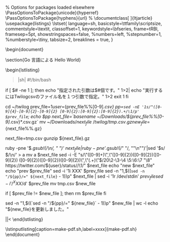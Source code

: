 % Options for packages loaded elsewhere
\PassOptionsToPackage{unicode}{hyperref}
\PassOptionsToPackage{hyphens}{url}
%
\documentclass[
]{ltjarticle}
\usepackage{listings}
\lstset{
language=sh,
basicstyle=\ttfamily\scriptsize,
commentstyle=\textit,
classoffset=1,
keywordstyle=\bfseries,
frame=tRBl,
framesep=5pt,
showstringspaces=false,
%numbers=left,
%stepnumber=1,
%numberstyle=\tiny,
tabsize=2,
breaklines = true,
}

\begin{document}

\section{Go 言語による Hello World}

\begin{lstlisting}
>|sh|
#!/bin/bash

if [ $# -ne 1 ]; then
  echo "指定された引数は$#個です。" 1>2|
  echo "実行するにはTwilogcsvのファイル名を１つ引数で指定。" 1>2
  exit 1
fi

cd ~/twilog
prev_file=$1
user=${prev_file%%[0-9]*\.csv}
pp=`sed -nE '1s/^([0-9]{4}-[0-9]{2}-[0-9]{2} [0-9]{2}:[0-9]{2}:[0-9]{2}).+/\1/p' $prev_file`; echo $pp
next_file=`basename ~/Downloads/${prev_file%%[0-9]*\.csv}*.csv.gz`
mv ~/Downloads/$next_file ~/twilog/tmp.csv.gz
new_file=${next_file%%.gz}

next_file=tmp.csv
gunzip ${next_file}.gz

ruby -pne '$_.gsub!(/\n/, " ")' $next_file | ruby -pne '$_.gsub!(/" "/, "\"\n\"")'|sed '$s/ $/\n/' > a  mv a $next_file
sed -i -E "s/\"([0-9]+)\",\"([0-9]{2})([0-9]{2})([0-9]{2}) ([0-9]{2})([0-9]{2})([0-9]{2})\",\"(.+)\"$/20\2-\3-\4 \5:\6:\7 \"\8\" https:\/\/twitter.com\/${user}\/status/\/\1/" $next_file
echo "new $next_file"
echo "prev $prev_file"
sed -i  '1i XXX' $prev_file  sed -n "1,$((`sed -n "/${pp}/=" ${next_file}` - 1))p" $next_file | sed -i '1r /dev/stdin' $prev_file  sed -i '/^XXX$/d' $prev_file
mv tmp.csv $new_file

if [ $prev_file != $new_file ]; then
  rm $prev_file
fi

sed -n "1,$((`sed -n "/${pp}/=" ${new_file}` - 1))p" $new_file | wc -l 
 echo "${new_file}を更新しました。"


||<
\end{lstlisting}

\lstinputlisting[caption=make-pdf.sh,label=xxxx]{make-pdf.sh}
\end{document}